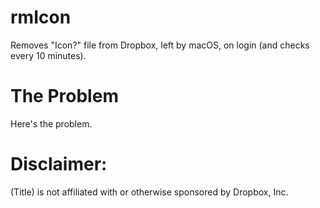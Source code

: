 # rmIcon
Removes "Icon?" file from Dropbox, left by macOS, on login (and checks every 10 minutes). 

# The Problem

Here's the problem.




# Disclaimer:

(Title) is not affiliated with or otherwise sponsored by Dropbox, Inc.
